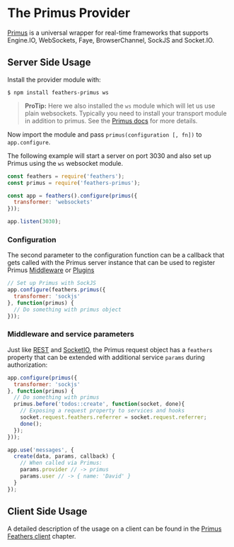 # The Primus Provider

[Primus](https://github.com/primus/primus) is a universal wrapper for real-time frameworks that supports Engine.IO, WebSockets, Faye, BrowserChannel, SockJS and Socket.IO.

## Server Side Usage

Install the provider module with:

```
$ npm install feathers-primus ws
```

> **ProTip:** Here we also installed the `ws` module which will let us use plain websockets. Typically you need to install your transport module in addition to primus. See the [Primus docs](https://github.com/primus/primus) for more details.

Now import the module and pass `primus(configuration [, fn])` to `app.configure`.

The following example will start a server on port 3030 and also set up Primus using the `ws` websocket module.

```js
const feathers = require('feathers');
const primus = require('feathers-primus');

const app = feathers().configure(primus({
  transformer: 'websockets'
}));

app.listen(3030);
```

### Configuration

The second parameter to the configuration function can be a callback that gets called with the Primus server instance that can be used to register Primus [Middleware](https://github.com/primus/primus#middleware) or [Plugins](https://github.com/primus/primus#plugins)

```js
// Set up Primus with SockJS
app.configure(feathers.primus({
  transformer: 'sockjs'
}, function(primus) {
  // Do something with primus object
}));
```

### Middleware and service parameters

Just like [REST](../rest/readme.md) and [SocketIO](socket-io.md), the Primus request object has a `feathers` property that can be extended with additional service `params` during authorization:

```js
app.configure(primus({
  transformer: 'sockjs'
}, function(primus) {
  // Do something with primus
  primus.before('todos::create', function(socket, done){
    // Exposing a request property to services and hooks
    socket.request.feathers.referrer = socket.request.referrer;
    done();
  });
}));

app.use('messages', {
  create(data, params, callback) {
    // When called via Primus:
    params.provider // -> primus
    params.user // -> { name: 'David' }
  }
});
```

## Client Side Usage

A detailed description of the usage on a client can be found in the [Primus Feathers client](../clients/primus.md) chapter.
